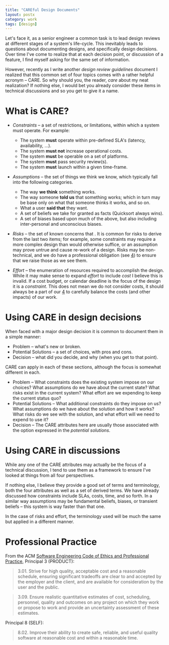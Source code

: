 ```yaml
---
title: "CAREful Design Documents"
layout: postx
category: work
tags: [design]
---
```


Let's face it, as a senior engineer a common task is to lead design
reviews at different stages of a system's life-cycle. This inevitably
leads to questions about documenting designs, and specifically design
decisions. Over time I've come to realize that at each decision point,
or discussion of a feature, I find myself asking for the same set of
information.

However, recently as I write another *design review guidelines* document
I realized that this common set of four topics comes with a rather
helpful acronym – CARE. So why should you, the reader, *care* about my
neat realization? If nothing else, I would bet you already consider
these items in technical discussions and so you get to give it a name.

# What is CARE?

- *Constraints* – a set of restrictions, or limitations, within which a
  system must operate. For example:

  - The system **must** operate within pre-defined SLA's (latency,
    availability, …).
  - The system **must not** increase operational costs.
  - The system **must** be operable on a set of platforms.
  - The system **must** pass security review(s).
  - The system **must** launch within a given time-frame.

- *Assumptions* – the set of things we think we know, which typically
  fall into the following categories.

  - The way **we think** something works.
  - The way someone **told us** that something works; which in turn may
    be base only on what that someone thinks it works, and so on.
  - What a user **said that** they want.
  - A set of beliefs we take for granted as facts (Quicksort always
    wins).
  - A set of biases based upon much of the above, but also including
    inter-personal and unconscious biases.

- *Risks* – the set of known concerns that . It is common for risks to
  derive from the last two items; for example, some constraints may
  require a more complex design than would otherwise suffice, or an
  assumption may prove untrue and cause re-work of a design. Risks may
  be non-technical, and we do have a professional obligation (see
  [4](#professional-practice)) to ensure that we raise those as we see
  them.

- *Effort* – the enumeration of resources required to accomplish the
  design. While it may make sense to expand *effort* to include *cost* I
  believe this is invalid. If a cost budget, or calendar deadline is the
  focus of the design it is a *constraint*. This does not mean we do not
  consider costs, it should always be a part of our
  [4](#professional-practice) to carefully balance the costs (and other
  impacts) of our work.

# Using CARE in design decisions

When faced with a major design decision it is common to document them in
a simple manner:

- Problem – what's new or broken.
- Potential Solutions – a set of choices, with pros and cons.
- Decision – what did you decide, and why (when you get to that point).

CARE can apply in each of these sections, although the focus is somewhat
different in each.

- Problem – What constraints does the existing system impose on our
  choices? What assumptions do we have about the current state? What
  risks exist in the current system? What effort are we expending to
  keep the current status quo?
- Potential Solutions – What additional constraints do they impose on
  us? What assumptions do we have about the solution and how it works?
  What risks do we see with the solution, and what effort will we need
  to expend to use it?
- Decision – The CARE attributes here are usually those associated with
  the option expressed in the *potential solutions*.

# Using CARE in discussions

While any one of the CARE attributes may actually be the focus of a
technical discussion, I tend to use them as a framework to ensure I've
looked at things from all four perspectives.

If nothing else, I believe they provide a good set of terms and
terminology, both the four attributes as well as a set of derived terms.
We have already discussed how constraints include SLAs, costs, time, and
so forth. In a similar way assumptions may be fundamental beliefs,
biases, or transient beliefs – this system is way faster than that one.

In the case of risks and effort, the terminology used will be much the
same but applied in a different manner.

# Professional Practice

From the ACM [Software Engineering Code of Ethics and Professional
Practice](https://ethics.acm.org/code-of-ethics/software-engineering-code/),
Principal 3 (PRODUCT):

> 3.01. Strive for high quality, acceptable cost and a reasonable
> schedule, ensuring significant tradeoffs are clear to and accepted by
> the employer and the client, and are available for consideration by
> the user and the public.

> 3.09. Ensure realistic quantitative estimates of cost, scheduling,
> personnel, quality and outcomes on any project on which they work or
> propose to work and provide an uncertainty assessment of these
> estimates.

Principal 8 (SELF):

> 8.02. Improve their ability to create safe, reliable, and useful
> quality software at reasonable cost and within a reasonable time.
